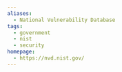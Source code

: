 ```yaml
---
aliases:
  - National Vulnerability Database
tags:
  - government
  - nist
  - security
homepage:
  - https://nvd.nist.gov/
---
```

